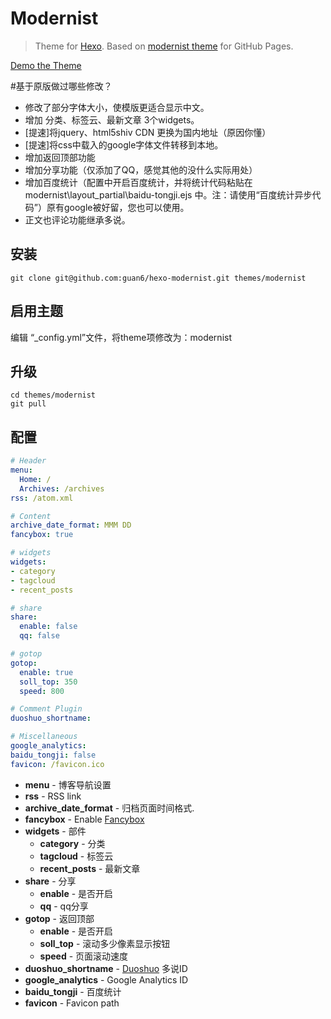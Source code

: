 # Modernist

> Theme for [Hexo]. Based on [modernist theme] for GitHub Pages.

[Demo the Theme]


#基于原版做过哪些修改？

- 修改了部分字体大小，使模版更适合显示中文。
- 增加 分类、标签云、最新文章 3个widgets。
- [提速]将jquery、html5shiv CDN 更换为国内地址（原因你懂）
- [提速]将css中载入的google字体文件转移到本地。
- 增加返回顶部功能
- 增加分享功能（仅添加了QQ，感觉其他的没什么实际用处）
- 增加百度统计（配置中开启百度统计，并将统计代码粘贴在modernist\layout\_partial\baidu-tongji.ejs 中。注：请使用“百度统计异步代码”）原有google被好留，您也可以使用。
- 正文也评论功能继承多说。


## 安装

```
git clone git@github.com:guan6/hexo-modernist.git themes/modernist
```

## 启用主题

编辑 “_config.yml”文件，将theme项修改为：modernist

## 升级

```
cd themes/modernist
git pull
```

## 配置

``` yaml
# Header
menu:
  Home: /
  Archives: /archives
rss: /atom.xml

# Content
archive_date_format: MMM DD
fancybox: true

# widgets
widgets:
- category
- tagcloud
- recent_posts

# share
share:
  enable: false
  qq: false

# gotop
gotop:
  enable: true
  soll_top: 350
  speed: 800

# Comment Plugin
duoshuo_shortname: 

# Miscellaneous
google_analytics:
baidu_tongji: false
favicon: /favicon.ico
```

- **menu** - 博客导航设置
- **rss** - RSS link
- **archive_date_format** - 归档页面时间格式.
- **fancybox** - Enable [Fancybox]
- **widgets** - 部件
	- **category** - 分类
	- **tagcloud** - 标签云
	- **recent_posts** - 最新文章
- **share** - 分享
	- **enable** - 是否开启
	- **qq** - qq分享
- **gotop** - 返回顶部
	- **enable** - 是否开启
	- **soll_top** - 滚动多少像素显示按钮
	- **speed** - 页面滚动速度
- **duoshuo_shortname** - [Duoshuo] 多说ID
- **google_analytics** - Google Analytics ID
- **baidu_tongji** - 百度统计
- **favicon** - Favicon path

[Hexo]: http://zespia.tw/hexo/
[modernist theme]: https://github.com/orderedlist/modernist
[Demo the Theme]: http://blog.dafengning.com/
[Duoshuo]: http://duoshuo.com
[Fancybox]: http://fancyapps.com/fancybox/